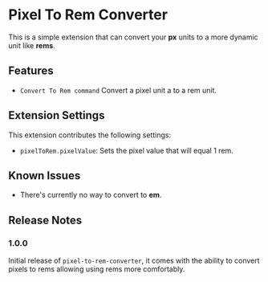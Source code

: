 # Pixel To Rem Converter

This is a simple extension that can convert your **px** units to a more dynamic unit like **rems**.

## Features

- `Convert To Rem command` Convert a pixel unit a to a rem unit.

## Extension Settings

This extension contributes the following settings:

- `pixelToRem.pixelValue`: Sets the pixel value that will equal 1 rem.

## Known Issues

- There's currently no way to convert to **em**.

## Release Notes

### 1.0.0

Initial release of `pixel-to-rem-converter`, it comes with the ability to convert pixels to rems allowing using rems more comfortably.
